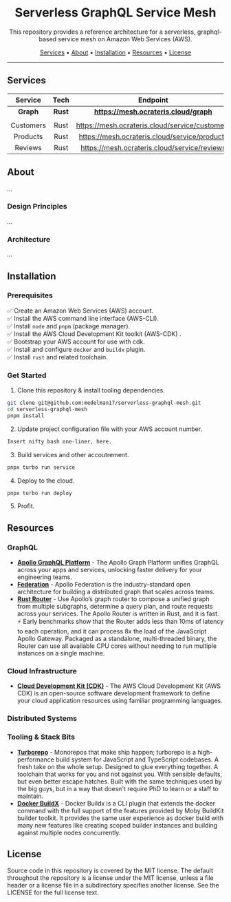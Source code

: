 <div align="center">
    <h1>Serverless GraphQL Service Mesh</h1>
    This repository provides a reference architecture for a serverless, graphql-based service mesh on Amazon Web Services (AWS).
    <p align="center">
        <a href="#Services">Services</a> •
        <a href="#about">About</a> •
        <a href="#installation">Installation</a> •
        <a href="#installation">Resources</a> •
        <a href="#license">License</a>
    </p>
    <hr />
</div>

## Services

|  Service  |   Tech   |                    Endpoint                    |
| :-------: | :------: | :--------------------------------------------: |
| **Graph** | **Rust** |     **https://mesh.ocrateris.cloud/graph**     |
|           |          |                                                |
| Customers |   Rust   | https://mesh.ocrateris.cloud/service/customers |
| Products  |   Rust   | https://mesh.ocrateris.cloud/service/products  |
|  Reviews  |   Rust   |  https://mesh.ocrateris.cloud/service/reviews  |

## About
*...*
### Design Principles
*...*
### Architecture
*...*

## Installation

### Prerequisites

✅ Create an Amazon Web Services (AWS) account. <br />
✅ Install the AWS command line interface (AWS-CLI). <br />
✅ Install `node` and `pnpm` (package manager). <br />
✅ Install the AWS Cloud Development Kit toolkit (AWS-CDK) . <br />
✅ Bootstrap your AWS account for use with cdk. <br />
✅ Install and configure `docker` and `buildx` plugin. <br />
✅ Install `rust` and related toolchain. <br />

### Get Started

1. Clone this repository & install tooling dependencies.

```bash
git clone git@github.com:medelman17/serverless-graphql-mesh.git
cd serverless-graphql-mesh 
pnpm install
```
2. Update project configuration file with your AWS account number.

```bash
Insert nifty bash one-liner, here.
```

3. Build services and other accoutrement.
```bash
pnpx turbo run service
```

4. Deploy to the cloud. 

```bash
pnpx turbo run deploy
```
5. Profit.
## Resources

### GraphQL

- [**Apollo GraphQL Platform**](https://www.apollographql.com/) - The Apollo Graph Platform unifies GraphQL across your apps and services, unlocking faster delivery for your engineering teams.
- [**Federation**](https://www.apollographql.com/apollo-federation) - Apollo Federation is the industry-standard open architecture for building a distributed graph that scales across teams.
- [**Rust Router**](https://www.apollographql.com/blog/announcement/backend/apollo-router-our-graphql-federation-runtime-in-rust/) - Use Apollo’s graph router to compose a unified graph from multiple subgraphs, determine a query plan, and route requests across your services. The Apollo Router is written in Rust, and it is fast. ⚡️ Early benchmarks show that the Router adds less than 10ms of latency to each operation, and it can process 8x the load of the JavaScript Apollo Gateway. Packaged as a standalone, multi-threaded binary, the Router can use all available CPU cores without needing to run multiple instances on a single machine.

### Cloud Infrastructure
- [**Cloud Development Kit (CDK)**](https://aws.amazon.com/cdk/) - The AWS Cloud Development Kit (AWS CDK) is an open-source software development framework to define your cloud application resources using familiar programming languages.

### Distributed Systems

### Tooling & Stack Bits
- [**Turborepo**](https://turborepo.org/) - Monorepos that make ship happen; turborepo is a high-performance build system for JavaScript and TypeScript codebases. A fresh take on the whole setup. Designed to glue everything together. A toolchain that works for you and not against you. With sensible defaults, but even better escape hatches. Built with the same techniques used by the big guys, but in a way that doesn't require PhD to learn or a staff to maintain.
- [**Docker BuildX**](https://docs.docker.com/buildx/working-with-buildx/) - Docker Buildx is a CLI plugin that extends the docker command with the full support of the features provided by Moby BuildKit builder toolkit. It provides the same user experience as docker build with many new features like creating scoped builder instances and building against multiple nodes concurrently.




## License

Source code in this repository is covered by the MIT license.
The default throughout the repository is a license under the MIT license, unless a file header or a license file in a subdirectory specifies another license.
See the LICENSE for the full license text.
